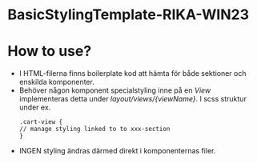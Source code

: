 # BasicStylingTemplate-RIKA-WIN23

# How to use?

- I HTML-filerna finns boilerplate kod att hämta för både sektioner och enskilda komponenter.
- Behöver någon komponent specialstyling inne på en _View_ implementeras detta under _layout/views/{viewName}_. I scss struktur under ex.
  ```
  .cart-view {
  // manage styling linked to to xxx-section
  }
  ```
- INGEN styling ändras därmed direkt i komponenternas filer.

